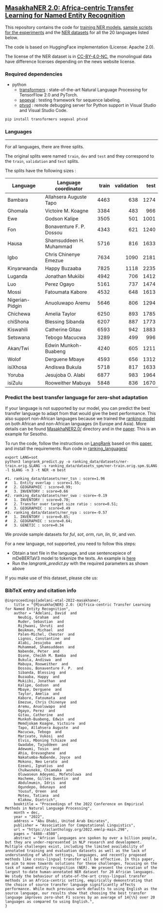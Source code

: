 ## [MasakhaNER 2.0: Africa-centric Transfer Learning for Named Entity Recognition](https://aclanthology.org/2022.emnlp-main.298/)

This repository contains the code for [training NER models](https://github.com/masakhane-io/masakhane-ner/tree/main/code), [sample scripts for the experiments]([https://github.com/masakhane-io/masakhane-ner/tree/main/analysis_scripts](https://github.com/masakhane-io/masakhane-ner/tree/main/MasakhaNER2.0/scripts)) and the [NER datasets]([https://github.com/masakhane-io/masakhane-ner/tree/main/data](https://github.com/masakhane-io/masakhane-ner/tree/main/MasakhaNER2.0/data)) for all the 20 languages listed below. 

The code is based on HuggingFace implementation (License: Apache 2.0).

The license of the NER dataset is in [CC-BY-4.0-NC](https://creativecommons.org/licenses/by-nc/4.0/), the monolingual data have difference licenses depending on the news website license. 

### Required dependencies
* python
  * [transformers](https://pypi.org/project/transformers/) : state-of-the-art Natural Language Processing for TensorFlow 2.0 and PyTorch.
  * [seqeval](https://pypi.org/project/seqeval/) : testing framework for sequence labeling.
  * [ptvsd](https://pypi.org/project/ptvsd/) : remote debugging server for Python support in Visual Studio and Visual Studio Code.

```bash
pip install transformers seqeval ptvsd
```

### Languages
----------------
For all languages, there are three splits.

The original splits were named `train`, `dev` and `test` and they correspond to the `train`, `validation` and `test` splits.

The splits have the following sizes :

| Language        | Language coordinator    | train | validation | test  |
|-----------------|-------------------------|------:|-----------:|------:|
| Bambara         | Allahsera Auguste Tapo  |  4463 |        638 |  1274 |
| Ghomala         | Victoire M. Koagne      |  3384 |        483 |   966 |
| Ewe             | Godson Kalipe           |  3505 |        501 |  1001 |
| Fon             | Bonaventure F. P. Dossou|  4343 |        621 |  1240 |
| Hausa           | Shamsuddeen H. Muhammad |  5716 |        816 |  1633 |
| Igbo            | Chris Chinenye Emezue   |  7634 |       1090 |  2181 |
| Kinyarwanda     | Happy Buzaaba           |  7825 |       1118 |  2235 |
| Luganda         | Jonathan Mukiibi        |  4942 |        706 |  1412 |
| Luo             | Perez Ogayo             |  5161 |        737 |  1474 |
| Mossi           | Fatoumata Kabore        |  4532 |        648 |  1613 |
| Nigerian-Pidgin | Anuoluwapo Aremu        |  5646 |        806 |  1294 |
| Chichewa        | Amelia Taylor           |  6250 |        893 |  1785 |
| chiShona        | Blessing Sibanda        |  6207 |        887 |  1773 |
| Kiswahili       | Catherine Gitau         |  6593 |        942 |  1883 |
| Setswana        | Tebogo Macucwa          |  3289 |        499 |   996 |
| Akan/Twi        | Edwin Munkoh-Buabeng    |  4240 |        605 |  1211 |
| Wolof           | Derguene Mbaye          |  4593 |        656 |  1312 |
| isiXhosa        | Andiswa Bukula          |  5718 |        817 |  1633 |
| Yoruba          | Jesujoba O. Alabi       |  6877 |        983 |  1964 |
| isiZulu         | Rooweither Mabuya       |  5848 |        836 |  1670 |


### Predict the best transfer language for zero-shot adaptation
If your language is not supported by our model, you can predict the best transfer language to adapt from that would give the best performance. This also support non-African languages because we trained the [ranking model](https://github.com/masakhane-io/masakhane-ner/blob/main/MasakhaNER2.0/ranking_languages/pretrained/NER/lgbm_model_all.txt) on both African and non-African languages (in Europe and Asia). More details can be found [MasakhaNER2.0/](https://github.com/masakhane-io/masakhane-ner/tree/main/MasakhaNER2.0) directory and in the [paper](https://aclanthology.org/2022.emnlp-main.298/). 
This is an example for Sesotho. 

To run the code, follow the instructions on [LangRank](https://github.com/neulab/langrank) based on this [paper](https://aclanthology.org/P19-1301/), and install the requirements. Run code in [ranking_languages/](https://github.com/masakhane-io/masakhane-ner/tree/main/MasakhaNER2.0/ranking_languages)
```
export LANG=sot
python3 langrank_predict.py -o ranking_data/datasets/ner-train.orig.$LANG -s ranking_data/datasets_spm/ner-train.orig.spm.$LANG -l $LANG -n 3 -t NER -m best

#1. ranking_data/datasets/ner_tsn : score=1.96
#	1. Entity overlap : score=1.55; 
#	2. GEOGRAPHIC : score=0.99; 
#	3. INVENTORY : score=0.66
#2. ranking_data/datasets/ner_swa : score=-0.19
#	1. INVENTORY : score=0.70; 
#	2. Transfer over target size ratio : score=0.51; 
#	3. GEOGRAPHIC : score=0.49
#3. ranking_data/datasets/ner_nya : score=-0.57
#	1. INVENTORY : score=0.85; 
#	2. GEOGRAPHIC : score=0.64; 
#	3. GENETIC : score=0.34
```
We provide sample datasets for *ful*, *sot*, *orm*, *run*, *lin*, *tir*, and *ven*.

For a new language, not supported, you need to follow this steps:
* Obtain a text file in the language, and use sentencepiece of mDeBERTaV3 model to tokenize the texts. An example is [here](https://github.com/masakhane-io/masakhane-ner/blob/main/MasakhaNER2.0/ranking_languages/prepare_ranking_data_new_lang.py)
* Run the *langrank_predict.py* with the required parameters as shown above


If you make use of this dataset, please cite us:

### BibTeX entry and citation info
```
@inproceedings{adelani-etal-2022-masakhaner,
    title = "{M}asakha{NER} 2.0: {A}frica-centric Transfer Learning for Named Entity Recognition",
    author = "Adelani, David  and
      Neubig, Graham  and
      Ruder, Sebastian  and
      Rijhwani, Shruti  and
      Beukman, Michael  and
      Palen-Michel, Chester  and
      Lignos, Constantine  and
      Alabi, Jesujoba  and
      Muhammad, Shamsuddeen  and
      Nabende, Peter  and
      Dione, Cheikh M. Bamba  and
      Bukula, Andiswa  and
      Mabuya, Rooweither  and
      Dossou, Bonaventure F. P.  and
      Sibanda, Blessing  and
      Buzaaba, Happy  and
      Mukiibi, Jonathan  and
      Kalipe, Godson  and
      Mbaye, Derguene  and
      Taylor, Amelia  and
      Kabore, Fatoumata  and
      Emezue, Chris Chinenye  and
      Aremu, Anuoluwapo  and
      Ogayo, Perez  and
      Gitau, Catherine  and
      Munkoh-Buabeng, Edwin  and
      Memdjokam Koagne, Victoire  and
      Tapo, Allahsera Auguste  and
      Macucwa, Tebogo  and
      Marivate, Vukosi  and
      Elvis, Mboning Tchiaze  and
      Gwadabe, Tajuddeen  and
      Adewumi, Tosin  and
      Ahia, Orevaoghene  and
      Nakatumba-Nabende, Joyce  and
      Mokono, Neo Lerato  and
      Ezeani, Ignatius  and
      Chukwuneke, Chiamaka  and
      Oluwaseun Adeyemi, Mofetoluwa  and
      Hacheme, Gilles Quentin  and
      Abdulmumin, Idris  and
      Ogundepo, Odunayo  and
      Yousuf, Oreen  and
      Moteu, Tatiana  and
      Klakow, Dietrich",
    booktitle = "Proceedings of the 2022 Conference on Empirical Methods in Natural Language Processing",
    month = dec,
    year = "2022",
    address = "Abu Dhabi, United Arab Emirates",
    publisher = "Association for Computational Linguistics",
    url = "https://aclanthology.org/2022.emnlp-main.298",
    pages = "4488--4508",
    abstract = "African languages are spoken by over a billion people, but they are under-represented in NLP research and development. Multiple challenges exist, including the limited availability of annotated training and evaluation datasets as well as the lack of understanding of which settings, languages, and recently proposed methods like cross-lingual transfer will be effective. In this paper, we aim to move towards solutions for these challenges, focusing on the task of named entity recognition (NER). We present the creation of the largest to-date human-annotated NER dataset for 20 African languages. We study the behaviour of state-of-the-art cross-lingual transfer methods in an Africa-centric setting, empirically demonstrating that the choice of source transfer language significantly affects performance. While much previous work defaults to using English as the source language, our results show that choosing the best transfer language improves zero-shot F1 scores by an average of 14{\%} over 20 languages as compared to using English.",
}
```
